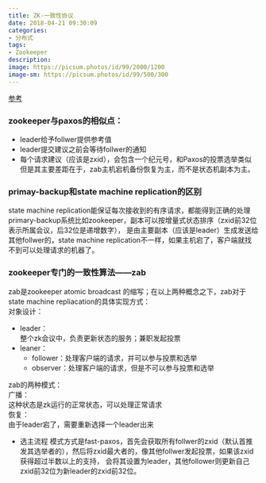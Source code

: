 ```yaml
---
title: ZK-一致性协议
date: 2018-04-21 09:30:09
categories:
- 分布式
tags:
- Zookeeper
description:
image: https://picsum.photos/id/99/2000/1200
image-sm: https://picsum.photos/id/99/500/300
---  
```


[参考](https://cwiki.apache.org/confluence/display/ZOOKEEPER/Zab+vs.+Paxos)
### zookeeper与paxos的相似点：
- leader给予follwer提供参考值
- leader提交建议之前会等待follwer的通知  
- 每个请求建议（应该是zxid），会包含一个纪元号，和Paxos的投票选举类似  
但是其主要差距在于，zab主机宕机备份恢复为主，而不是状态机副本为主。  



### primay-backup和state machine replication的区别  
state machine replication能保证每次接收到的有序请求，都能得到正确的处理
primary-backup系统比如zookeeper，副本可以按增量式状态排序（zxid前32位表示所属会议，后32位是递增数字），
是由主要副本（应该是leader）生成发送给其他follwer的，state machine replication不一样，如果主机宕了，客户端就找不到可以处理请求的机器了。


### zookeeper专门的一致性算法——zab  

zab是zookeeper atomic broadcast 的缩写；在以上两种概念之下，zab对于state machine repliacation的具体实现方式：  
对象设计：
- leader：  
整个zk会议中，负责更新状态的服务；兼职发起投票
- leaner：  
    - follower：处理客户端的请求，并可以参与投票和选举
    - observer：处理客户端的请求，但是不可以参与投票和选举
    
zab的两种模式：  
广播：  
这种状态是zk运行的正常状态，可以处理正常请求  
恢复：  
由于leader宕了，需要重新选择一个leader出来  

- 选主流程
模式方式是fast-paxos，首先会获取所有follwer的zxid（默认首推发其选举者的），然后将zxid最大者的，像其他follwer发起投票，如果该zxid获得超过半数以上的支持，
会将其设置为leader，其他follower则更新自己zxid前32位为新leader的zxid前32位。







